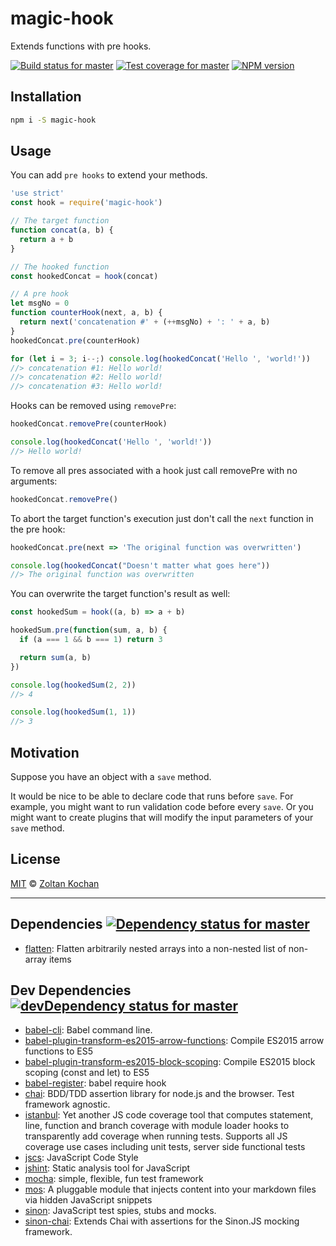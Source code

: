 <!--@'# ' + pkg.name-->
# magic-hook
<!--/@-->

<!--@pkg.description-->
Extends functions with pre hooks.
<!--/@-->

<!--@shields.flatSquare('travis', 'coveralls', 'npm')-->
[![Build status for master](https://img.shields.io/travis/zkochan/magic-hook/master.svg?style=flat-square)](https://travis-ci.org/zkochan/magic-hook) [![Test coverage for master](https://img.shields.io/coveralls/zkochan/magic-hook/master.svg?style=flat-square)](https://coveralls.io/r/zkochan/magic-hook?branch=master) [![NPM version](https://img.shields.io/npm/v/magic-hook.svg?style=flat-square)](https://www.npmjs.com/package/magic-hook)
<!--/@-->

<!--@installation({useShortAlias: true})-->
## Installation

```sh
npm i -S magic-hook
```
<!--/@-->

## Usage

You can add `pre hooks` to extend your methods.

<!--@example('./example/hook-logger.js')-->
```js
'use strict'
const hook = require('magic-hook')

// The target function
function concat(a, b) {
  return a + b
}

// The hooked function
const hookedConcat = hook(concat)

// A pre hook
let msgNo = 0
function counterHook(next, a, b) {
  return next('concatenation #' + (++msgNo) + ': ' + a, b)
}
hookedConcat.pre(counterHook)

for (let i = 3; i--;) console.log(hookedConcat('Hello ', 'world!'))
//> concatenation #1: Hello world!
//> concatenation #2: Hello world!
//> concatenation #3: Hello world!
```

Hooks can be removed using `removePre`:

```js
hookedConcat.removePre(counterHook)

console.log(hookedConcat('Hello ', 'world!'))
//> Hello world!
```

To remove all pres associated with a hook
just call removePre with no arguments:

```js
hookedConcat.removePre()
```

To abort the target function's execution just
don't call the `next` function in the pre hook:

```js
hookedConcat.pre(next => 'The original function was overwritten')

console.log(hookedConcat("Doesn't matter what goes here"))
//> The original function was overwritten
```

You can overwrite the target function's result as well:

```js
const hookedSum = hook((a, b) => a + b)

hookedSum.pre(function(sum, a, b) {
  if (a === 1 && b === 1) return 3

  return sum(a, b)
})

console.log(hookedSum(2, 2))
//> 4

console.log(hookedSum(1, 1))
//> 3
```
<!--/@-->

## Motivation

Suppose you have an object with a `save` method.

It would be nice to be able to declare code that runs before `save`.
For example, you might want to run validation code before every `save`.
Or you might want to create plugins that will modify the input parameters of
your `save` method.

<!--@license()-->
## License

[MIT](./LICENSE) © [Zoltan Kochan](http://kochan.io)
<!--/@-->

* * *

<!--@dependencies({ shield: 'flat-square' })-->
## <a name="dependencies">Dependencies</a> [![Dependency status for master](https://img.shields.io/david/zkochan/magic-hook/master.svg?style=flat-square)](https://david-dm.org/zkochan/magic-hook/master)

- [flatten](https://github.com/jesusabdullah/node-flatten): Flatten arbitrarily nested arrays into a non-nested list of non-array items

<!--/@-->

<!--@devDependencies({ shield: 'flat-square' })-->
## <a name="dev-dependencies">Dev Dependencies</a> [![devDependency status for master](https://img.shields.io/david/dev/zkochan/magic-hook/master.svg?style=flat-square)](https://david-dm.org/zkochan/magic-hook/master#info=devDependencies)

- [babel-cli](https://github.com/babel/babel/blob/master/packages): Babel command line.
- [babel-plugin-transform-es2015-arrow-functions](https://github.com/babel/babel/blob/master/packages): Compile ES2015 arrow functions to ES5
- [babel-plugin-transform-es2015-block-scoping](https://github.com/babel/babel/blob/master/packages): Compile ES2015 block scoping (const and let) to ES5
- [babel-register](https://github.com/babel/babel/blob/master/packages): babel require hook
- [chai](https://github.com/chaijs/chai): BDD/TDD assertion library for node.js and the browser. Test framework agnostic.
- [istanbul](https://github.com/gotwarlost/istanbul): Yet another JS code coverage tool that computes statement, line, function and branch coverage with module loader hooks to transparently add coverage when running tests. Supports all JS coverage use cases including unit tests, server side functional tests
- [jscs](https://github.com/jscs-dev/node-jscs): JavaScript Code Style
- [jshint](https://github.com/jshint/jshint): Static analysis tool for JavaScript
- [mocha](https://github.com/mochajs/mocha): simple, flexible, fun test framework
- [mos](https://github.com/zkochan/mos): A pluggable module that injects content into your markdown files via hidden JavaScript snippets
- [sinon](https://github.com/cjohansen/Sinon.JS): JavaScript test spies, stubs and mocks.
- [sinon-chai](https://github.com/domenic/sinon-chai): Extends Chai with assertions for the Sinon.JS mocking framework.

<!--/@-->
